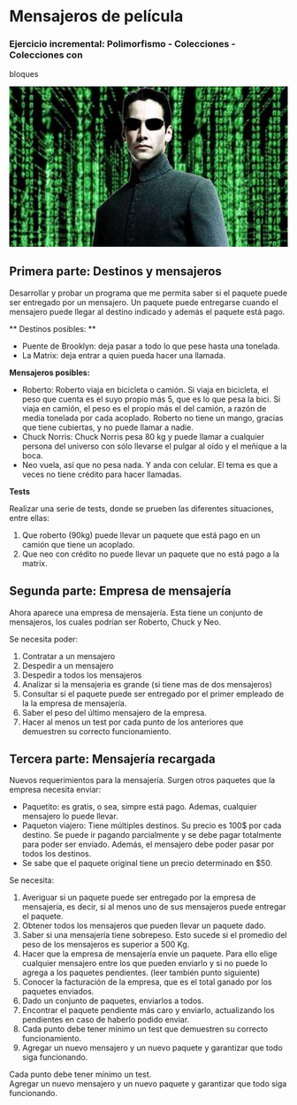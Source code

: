 # Mensajeros de película

### Ejercicio incremental: Polimorfismo - Colecciones - Colecciones con
 bloques 

![](matrix.jpeg)

## Primera parte: Destinos y mensajeros

Desarrollar y probar un programa que me permita saber si el paquete 
puede ser entregado por un mensajero. Un paquete puede entregarse cuando 
el mensajero puede llegar al destino indicado y además el paquete está
 pago.

** Destinos posibles: **

- Puente de Brooklyn: deja pasar a todo lo que pese hasta una tonelada.
- La Matrix: deja entrar a quien pueda hacer una llamada.

**Mensajeros posibles:**

- Roberto: Roberto viaja en bicicleta o camión. Si viaja en bicicleta, 
el peso que cuenta es el suyo propio más 5, que es lo que pesa la bici. 
Si viaja en camión, el peso es el propio más el del camión, a razón de 
media tonelada por cada acoplado. Roberto no tiene un mango, gracias que
 tiene cubiertas, y no puede llamar a nadie.
- Chuck Norris: Chuck Norris pesa 80 kg y puede llamar a cualquier 
persona 
del universo con sólo llevarse el pulgar al oído y el meñique a la boca.
- Neo vuela, así que no pesa nada. Y anda con celular. El tema es que a
 veces no tiene crédito para hacer llamadas.

**Tests**

Realizar una serie de tests, donde se prueben las diferentes situaciones,
 entre ellas:

1. Que roberto (90kg) puede llevar un paquete que está pago en un camión 
que tiene un acoplado.
2. Que neo con crédito no puede llevar un paquete que no está pago a la 
matrix.

## Segunda parte: Empresa de mensajería 

Ahora aparece una empresa de mensajería. Esta tiene un conjunto de 
mensajeros, los cuales podrían ser Roberto, Chuck y Neo. 

Se necesita poder:

1. Contratar a un mensajero
2. Despedir a un mensajero
3. Despedir a todos los mensajeros
4. Analizar si la mensajeria es grande 
(si tiene mas de dos mensajeros)
5. Consultar si el paquete puede ser entregado por el primer 
empleado de la la empresa de mensajería. 
6. Saber el peso del último mensajero de la empresa. 
7. Hacer al menos un test por cada punto de los anteriores 
que demuestren su correcto funcionamiento.


## Tercera parte: Mensajería  recargada

Nuevos requerimientos para la mensajería. Surgen otros paquetes
 que la empresa necesita enviar:
- Paquetito: es gratis, o sea, simpre está pago. Ademas, 
cualquier mensajero lo puede llevar.
- Paqueton viajero: Tiene múltiples destinos. Su precio es 
100$ por cada destino. Se puede ir pagando parcialmente y se
 debe pagar totalmente para poder ser enviado. Además, el mensajero
  debe poder pasar por todos los destinos.
- Se sabe que el paquete original tiene un precio determinado en 
$50.

Se necesita:
1. Averiguar si un paquete puede ser entregado por la empresa de 
mensajería, es decir, si al menos uno de sus mensajeros puede entregar 
el paquete.
2. Obtener todos los mensajeros que pueden llevar un paquete dado. 
3. Saber si una mensajería tiene sobrepeso. Esto sucede si el promedio 
del peso de los mensajeros es superior a 500 Kg. 
4. Hacer que la empresa de mensajería envíe un paquete. Para ello elige
 cualquier mensajero entre los que pueden enviarlo y si no puede lo agrega
  a los paquetes pendientes. (leer también punto siguiente)
5. Conocer la facturación de la empresa, que es el total ganado por los
 paquetes enviados.
6. Dado un conjunto de paquetes, enviarlos a todos.
7. Encontrar el paquete pendiente más caro y enviarlo, actualizando
 los pendientes en caso de haberlo podido enviar.
8. Cada punto debe tener mínimo un test que demuestren su correcto
 funcionamiento.
9. Agregar un nuevo mensajero y un nuevo paquete y garantizar que 
todo siga funcionando.

Cada punto debe tener mínimo un test.<br>
Agregar un nuevo mensajero y un nuevo paquete y garantizar que todo
 siga funcionando.
